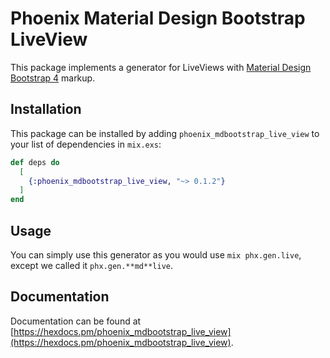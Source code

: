 # Phoenix Material Design Bootstrap LiveView

This package implements a generator for LiveViews with [Material Design Bootstrap 4](https://mdbootstrap.com) markup.

## Installation

This package can be installed by adding `phoenix_mdbootstrap_live_view` to your list of dependencies in `mix.exs`:

```elixir
def deps do
  [
    {:phoenix_mdbootstrap_live_view, "~> 0.1.2"}
  ]
end
```

## Usage

You can simply use this generator as you would use `mix phx.gen.live`, except we called it `phx.gen.**md**live`.

## Documentation

Documentation can be found at [https://hexdocs.pm/phoenix_mdbootstrap_live_view](https://hexdocs.pm/phoenix_mdbootstrap_live_view).
